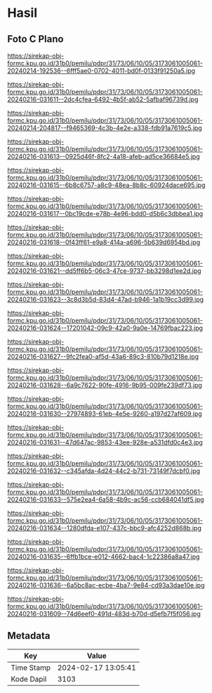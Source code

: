 # Hasil

## Foto C Plano

https://sirekap-obj-formc.kpu.go.id/31b0/pemilu/pdpr/31/73/06/10/05/3173061005061-20240214-192536--6fff5ae0-0702-4011-bd0f-0133f91250a5.jpg

https://sirekap-obj-formc.kpu.go.id/31b0/pemilu/pdpr/31/73/06/10/05/3173061005061-20240216-031611--2dc4cfea-6492-4b5f-ab52-5afbaf96739d.jpg

https://sirekap-obj-formc.kpu.go.id/31b0/pemilu/pdpr/31/73/06/10/05/3173061005061-20240214-204817--f9465369-4c3b-4e2e-a338-fdb91a7619c5.jpg

https://sirekap-obj-formc.kpu.go.id/31b0/pemilu/pdpr/31/73/06/10/05/3173061005061-20240216-031613--0925d46f-8fc2-4a18-afeb-ad5ce36684e5.jpg

https://sirekap-obj-formc.kpu.go.id/31b0/pemilu/pdpr/31/73/06/10/05/3173061005061-20240216-031615--6b8c6757-a8c9-48ea-8b8c-60924dace695.jpg

https://sirekap-obj-formc.kpu.go.id/31b0/pemilu/pdpr/31/73/06/10/05/3173061005061-20240216-031617--0bc19cde-e78b-4e96-bdd0-d5b6c3dbbea1.jpg

https://sirekap-obj-formc.kpu.go.id/31b0/pemilu/pdpr/31/73/06/10/05/3173061005061-20240216-031618--0f43ff61-e9a8-414a-a696-5b639d6954bd.jpg

https://sirekap-obj-formc.kpu.go.id/31b0/pemilu/pdpr/31/73/06/10/05/3173061005061-20240216-031621--dd5ff6b5-06c3-47ce-9737-bb3298d1ee2d.jpg

https://sirekap-obj-formc.kpu.go.id/31b0/pemilu/pdpr/31/73/06/10/05/3173061005061-20240216-031623--3c8d3b5d-83d4-47ad-b946-1a1b19cc3d99.jpg

https://sirekap-obj-formc.kpu.go.id/31b0/pemilu/pdpr/31/73/06/10/05/3173061005061-20240216-031624--17201042-09c9-42a0-9a0e-14769fbac223.jpg

https://sirekap-obj-formc.kpu.go.id/31b0/pemilu/pdpr/31/73/06/10/05/3173061005061-20240216-031627--9fc2fea0-af5d-43a6-89c3-810b79d1218e.jpg

https://sirekap-obj-formc.kpu.go.id/31b0/pemilu/pdpr/31/73/06/10/05/3173061005061-20240216-031628--6a9c7622-90fe-4916-9b95-009fe239df73.jpg

https://sirekap-obj-formc.kpu.go.id/31b0/pemilu/pdpr/31/73/06/10/05/3173061005061-20240216-031630--27974893-61eb-4e5e-9260-a197d27af609.jpg

https://sirekap-obj-formc.kpu.go.id/31b0/pemilu/pdpr/31/73/06/10/05/3173061005061-20240216-031631--47d647ac-9853-43ee-928e-a531dfd0c4e3.jpg

https://sirekap-obj-formc.kpu.go.id/31b0/pemilu/pdpr/31/73/06/10/05/3173061005061-20240216-031632--c345afda-4d24-44c2-b731-73149f7dcbf0.jpg

https://sirekap-obj-formc.kpu.go.id/31b0/pemilu/pdpr/31/73/06/10/05/3173061005061-20240216-031633--575e2ea4-6a58-4b9c-ac56-ccb684041df5.jpg

https://sirekap-obj-formc.kpu.go.id/31b0/pemilu/pdpr/31/73/06/10/05/3173061005061-20240216-031634--1280dfda-e107-437c-bbc9-afc4252d868b.jpg

https://sirekap-obj-formc.kpu.go.id/31b0/pemilu/pdpr/31/73/06/10/05/3173061005061-20240216-031635--6ffb1bce-e012-4662-bac4-1c22386a8a47.jpg

https://sirekap-obj-formc.kpu.go.id/31b0/pemilu/pdpr/31/73/06/10/05/3173061005061-20240216-031636--6a5bc8ac-ecbe-4ba7-9e84-cd93a3dae10e.jpg

https://sirekap-obj-formc.kpu.go.id/31b0/pemilu/pdpr/31/73/06/10/05/3173061005061-20240216-031609--74d6eef0-491d-483d-b70d-d5efb7f5f056.jpg


## Metadata

| Key        | Value               |
| ---------- | ------------------- |
| Time Stamp | 2024-02-17 13:05:41 |
| Kode Dapil | 3103                |



